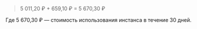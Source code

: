 > 5&nbsp;011,20&nbsp;₽ + 659,10&nbsp;₽ = 5&nbsp;670,30&nbsp;₽

  Где 5&nbsp;670,30&nbsp;₽ — стоимость использования инстанса в течение 30 дней.